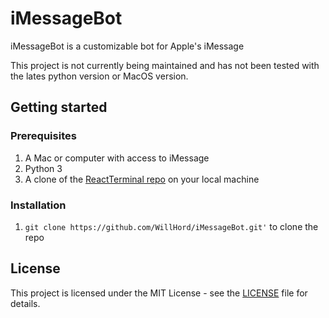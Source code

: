 # iMessageBot

iMessageBot is a customizable bot for Apple's iMessage

This project is not currently being maintained and has not been tested with the lates python version or MacOS version.

## Getting started

### Prerequisites

1. A Mac or computer with access to iMessage
1. Python 3
1. A clone of the [ReactTerminal repo](https://github.com/WillHord/iMessageBot) on your local machine

### Installation

1. `git clone https://github.com/WillHord/iMessageBot.git'` to clone the repo


## License
This project is licensed under the MIT License - see the [LICENSE](LICENSE) file for details.
